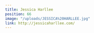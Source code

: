 ```yaml
---
title: Jessica Harllee
position: 66
image: "/uploads/JESSICA%20HARLLEE.jpg"
link: http://jessicaharllee.com/
---
```



